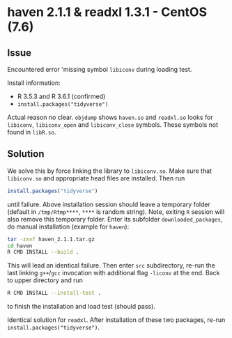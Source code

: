 haven 2.1.1 & readxl 1.3.1 - CentOS (7.6)
=========================================

## Issue

Encountered error 'missing symbol `libiconv` during loading test.

Install information:

* R 3.5.3 and R 3.6.1 (confirmed)
* `install.packages("tidyverse")`

Actual reason no clear. `objdump` shows `haven.so` and `readxl.so` looks for `libiconv`, `libiconv_open` and `libiconv_close` symbols.
These symbols not found in `libR.so`.

## Solution

We solve this by force linking the library to `libiconv.so`.
Make sure that `libiconv.so` and appropriate head files are installed.
Then run
```r
install.packages("tidyverse")
```
until failure.
Above installation session should leave a temporary folder (default in `/tmp/Rtmp****`, `****` is random string).
Note, exiting `R` session will also remove this temporary folder.
Enter its subfolder `downloaded_packages`, do manual installation (example for `haven`):
```bash
tar -zxvf haven_2.1.1.tar.gz
cd haven
R CMD INSTALL --build .
```

This will lead an identical failure.
Then enter `src` subdirectory, re-run the last linking `g++`/`gcc` invocation with additional flag `-liconv` at the end.
Back to upper directory and run
```bash
R CMD INSTALL --install-test .
```
to finish the installation and load test (should pass).

Identical solution for `readxl`.
After installation of these two packages, re-run `install.packages("tidyverse")`.
